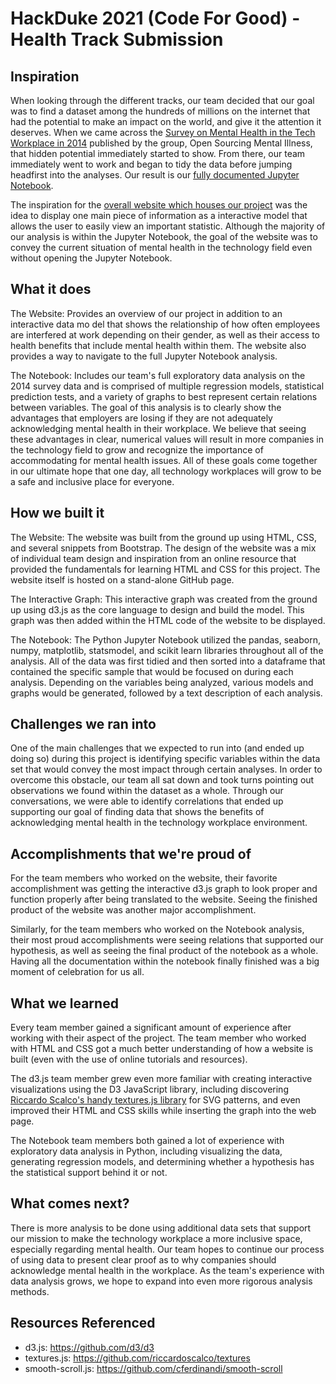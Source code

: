 # HackDuke 2021 (Code For Good) - Health Track Submission
## Inspiration
When looking through the different tracks, our team decided that our goal was to find a dataset among the hundreds of millions on the internet that had the potential to make an impact on the world, and give it the attention it deserves. When we came across the [Survey on Mental Health in the Tech Workplace in 2014](https://www.kaggle.com/osmi/mental-health-in-tech-survey) published by the group, Open Sourcing Mental Illness, that hidden potential immediately started to show. From there, our team immediately went to work and began to tidy the data before jumping headfirst into the analyses. Our result is our [fully documented Jupyter Notebook](https://ronak-thakur.github.io/hackduke2021/).

The inspiration for the [overall website which houses our project](https://ronak-thakur.github.io/hackduke2021-webpage/) was the idea to display one main piece of information as a interactive model that allows the user to easily view an important statistic. Although the majority of our analysis is within the Jupyter Notebook, the goal of the website was to convey the current situation of mental health in the technology field even without opening the Jupyter Notebook.

## What it does
The Website: Provides an overview of our project in addition to an interactive data mo
del that shows the relationship of how often employees are interfered at work depending on their gender, as well as their access to health benefits that include mental health within them. The website also provides a way to navigate to the full Jupyter Notebook analysis.

The Notebook: Includes our team's full exploratory data analysis on the 2014 survey data and is comprised of multiple regression models, statistical prediction tests, and a variety of graphs to best represent certain relations between variables. The goal of this analysis is to clearly show the advantages that employers are losing if they are not adequately acknowledging mental health in their workplace. We believe that seeing these advantages in clear, numerical values will result in more companies in the technology field to grow and recognize the importance of accommodating for mental health issues. All of these goals come together in our ultimate hope that one day, all technology workplaces will grow to be a safe and inclusive place for everyone.

## How we built it
The Website: The website was built from the ground up using HTML, CSS, and several snippets from Bootstrap. The design of the website was a mix of individual team design and inspiration from an online resource that provided the fundamentals for learning HTML and CSS for this project. The website itself is hosted on a stand-alone GitHub page.

The Interactive Graph: This interactive graph was created from the ground up using d3.js as the core language to design and build the model. This graph was then added within the HTML code of the website to be displayed.

The Notebook: The Python Jupyter Notebook utilized the pandas, seaborn, numpy, matplotlib, statsmodel, and scikit learn libraries throughout all of the analysis. All of the data was first tidied and then sorted into a dataframe that contained the specific sample that would be focused on during each analysis. Depending on the variables being analyzed, various models and graphs would be generated, followed by a text description of each analysis. 

## Challenges we ran into
One of the main challenges that we expected to run into (and ended up doing so) during this project is identifying specific variables within the data set that would convey the most impact through certain analyses. In order to overcome this obstacle, our team all sat down and took turns pointing out observations we found within the dataset as a whole. Through our conversations, we were able to identify correlations that ended up supporting our goal of finding data that shows the benefits of acknowledging mental health in the technology workplace environment. 

## Accomplishments that we're proud of
For the team members who worked on the website, their favorite accomplishment was getting the interactive d3.js graph to look proper and function properly after being translated to the website. Seeing the finished product of the website was another major accomplishment.

Similarly, for the team members who worked on the Notebook analysis, their most proud accomplishments were seeing relations that supported our hypothesis, as well as seeing the final product of the notebook as a whole. Having all the documentation within the notebook finally finished was a big moment of celebration for us all.

## What we learned
Every team member gained a significant amount of experience after working with their aspect of the project. The team member who worked with HTML and CSS got a much better understanding of how a website is built (even with the use of online tutorials and resources). 

The d3.js team member grew even more familiar with creating interactive visualizations using the D3 JavaScript library, including discovering [Riccardo Scalco's handy textures.js library](https://riccardoscalco.it/textures/) for SVG patterns, and even improved their HTML and CSS skills while inserting the graph into the web page. 

The Notebook team members both gained a lot of experience with exploratory data analysis in Python, including visualizing the data, generating regression models, and determining whether a hypothesis has the statistical support behind it or not.

## What comes next?
There is more analysis to be done using additional data sets that support our mission to make the technology workplace a more inclusive space, especially regarding mental health. Our team hopes to continue our process of using data to present clear proof as to why companies should acknowledge mental health in the workplace. As the team's experience with data analysis grows, we hope to expand into even more rigorous analysis methods.

## Resources Referenced
* d3.js: https://github.com/d3/d3
* textures.js: https://github.com/riccardoscalco/textures
* smooth-scroll.js: https://github.com/cferdinandi/smooth-scroll

